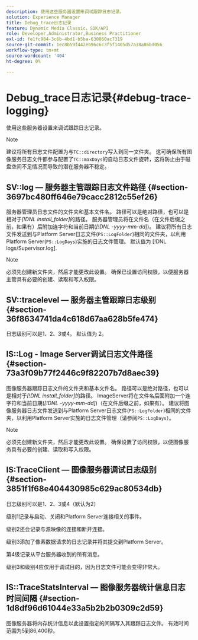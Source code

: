 ```yaml
---
description: 使用这些服务器设置来调试跟踪日志记录。
solution: Experience Manager
title: Debug_trace日志记录
feature: Dynamic Media Classic，SDK/API
role: Developer,Administrator,Business Practitioner
exl-id: fe1fc984-3c6b-4bd1-b5ba-630860ac7319
source-git-commit: 1ec8b59f442eb96c6c3f5f1405d57a38a86bd056
workflow-type: tm+mt
source-wordcount: '404'
ht-degree: 0%

---
```


# Debug_trace日志记录{#debug-trace-logging}

使用这些服务器设置来调试跟踪日志记录。

>[!NOTE]
>
>建议将所有日志文件配置为与`TC::directory`写入到同一文件夹。 这可确保所有图像服务日志文件都参与配置了`TC::maxDays`的自动日志文件旋转，这将防止由于磁盘空间不足情况而导致的潜在服务器不稳定。

## SV::log — 服务器主管跟踪日志文件路径 {#section-3697bc480ff646e79cacc2812c55ef26}

服务器管理员日志文件的文件夹和基本文件名。 路径可以是绝对路径，也可以是相对于&#x200B;*[!DNL install_folder]*&#x200B;的路径。 服务器管理员将在文件名（在文件后缀之前，如果有）后附加连字符和当前日期(*[!DNL -yyyy-mm-dd]*)。 建议将所有日志文件发送到与Platform Server日志文件(`PS::LogFolder`)相同的文件夹，以利用Platform Server(`PS::LogDays`)实施的日志文件管理。 默认值为 [!DNL logs/Supervisor.log].

>[!NOTE]
>
>必须先创建新文件夹，然后才能更改此设置。 确保已设置访问权限，以便服务器主管具有必要的创建、读取和写入权限。

## SV::tracelevel — 服务器主管跟踪日志级别 {#section-36f8634741da4c618d67aa628b5fe474}

日志级别可以是1、2、3或4。 默认值为 2。

## IS::Log - Image Server调试日志文件路径 {#section-73a3f09b77f2446c9f82207b7d8aec39}

图像服务器跟踪日志文件的文件夹和基本文件名。 路径可以是绝对路径，也可以是相对于&#x200B;*[!DNL install_folder]*&#x200B;的路径。 ImageServer将在文件名后面附加一个连字符和当前日期(*[!DNL -yyyy-mm-dd]*)（在文件后缀之前，如果有）。 建议将图像服务器日志文件发送到与Platform Server日志文件(`PS::LogFolder`)相同的文件夹，以利用Platform Server实施的日志文件管理（请参阅`PS::LogDays`）。

>[!NOTE]
>
>必须先创建新文件夹，然后才能更改此设置。 确保设置了访问权限，以便图像服务具有必要的创建、读取和写入权限。

## IS:TraceClient — 图像服务器调试日志级别 {#section-3851f1f68e404430985c629ac80534db}

日志级别可以是1、2、3或4（默认为2）

级别1记录与启动、关闭和Platform Server连接相关的事件。

级别2还会记录与源映像的连接和断开连接。

级别3添加了像素数据请求的日志记录并将其提交到Platform Server。

第4级记录从平台服务器收到的所有消息。

级别3和级别4应仅用于调试目的，因为日志文件可能会变得非常大。

## IS::TraceStatsInterval — 图像服务器统计信息日志时间间隔 {#section-1d8df96d61044e33a5b2b2b0309c2d59}

图像服务器将内存统计信息以此设置指定的间隔写入其跟踪日志文件。 有效时间范围为5到86,400秒。
